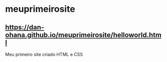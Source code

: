 # meuprimeirosite
## https://dan-ohana.github.io/meuprimeirosite/helloworld.html
Meu primeiro site criado HTML e CSS
